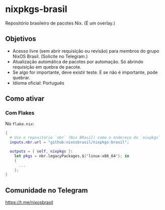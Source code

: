 # nixpkgs-brasil

Repositório brasileiro de pacotes Nix. (É um overlay.)

## Objetivos
* Acesso livre (sem abrir requisição ou revisão) para membros do grupo NixOS Brasil. (Solicite no Telegram.)
* Atualização automática de pacotes por automação. Só abrindo requisição em quebra de pacote.
* Se algo for importante, deve existir teste. E se não é importante, pode quebrar.
* Idioma oficial: Português

## Como ativar

### Com Flakes

No `flake.nix`:

```nix
{
  # Use o repositório `nbr` (Nix BRasil) como o endereço do `nixpkgs`
  inputs.nbr.url = "github:nixosbrasil/nixpkgs-brasil";

  outputs = { self, nixpkgs }:
    let pkgs = nbr.legacyPackages.${"linux-x86_64"}; in
    {
      ...
    };
}
```

## Comunidade no Telegram

https://t.me/nixosbrasil
